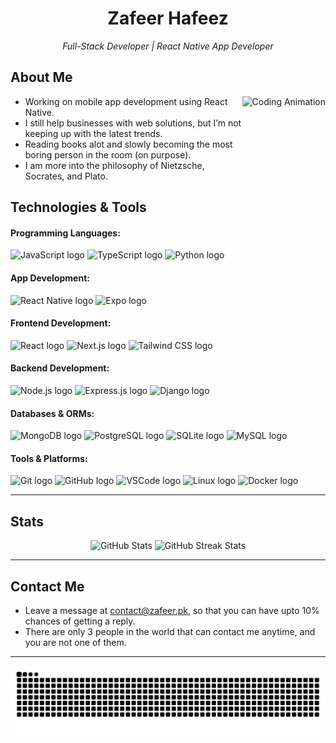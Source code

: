 <h1 align="center">Zafeer Hafeez</h1>

<p align="center">
  <em>Full-Stack Developer | React Native App Developer</em>
</p>

<h2 align="left">About Me</h2>

<div align="center">
  <img align="right" height="160" src="https://i.giphy.com/media/v1.Y2lkPTc5MGI3NjExMHJ6YjkyOWdueG1scTczYzJ6cXMzMjBxMXVueTZ3cHY1YXU1aWhzNCZlcD12MV9pbnRlcm5hbF9naWZfYnlfaWQmY3Q9Zw/xUPJUHDABth0aC84zm/giphy-downsized-large.gif" alt="Coding Animation"/>
</div>

- Working on mobile app development using React Native.
- I still help businesses with web solutions, but I’m not keeping up with the latest trends.
- Reading books alot and slowly becoming the most boring person in the room (on purpose).
- I am more into the philosophy of Nietzsche, Socrates, and Plato.
  
<h2 align="left">Technologies & Tools</h2>

<div align="left">
  <!-- Programming Languages -->
  <h4>Programming Languages:</h4>
  <img src="https://cdn.jsdelivr.net/gh/devicons/devicon/icons/javascript/javascript-original.svg" height="35" alt="JavaScript logo" />
  <img src="https://cdn.jsdelivr.net/gh/devicons/devicon/icons/typescript/typescript-original.svg" height="35" alt="TypeScript logo" />
  <img src="https://cdn.jsdelivr.net/gh/devicons/devicon/icons/python/python-original.svg" height="35" alt="Python logo" />

  <!-- App Development -->
  <h4>App Development:</h4>
  <img src="https://cdn.jsdelivr.net/gh/devicons/devicon/icons/react/react-original.svg" height="35" alt="React Native logo" />
  <img src="https://github.com/user-attachments/assets/bad18f99-edd2-4ddf-b9c2-53b2d38bfdce" width="110" alt="Expo logo" />
  
  <!-- Frontend -->
  <h4>Frontend Development:</h4>
  <img src="https://cdn.jsdelivr.net/gh/devicons/devicon/icons/react/react-original.svg" height="35" alt="React logo" />
  <img src="https://cdn.jsdelivr.net/gh/devicons/devicon/icons/nextjs/nextjs-original.svg" height="35" alt="Next.js logo" />
  <img src="https://cdn.jsdelivr.net/gh/devicons/devicon@latest/icons/tailwindcss/tailwindcss-original.svg" height="35" alt="Tailwind CSS logo" />
  
  <!-- Backend -->
  <h4>Backend Development:</h4>
  <img src="https://cdn.jsdelivr.net/gh/devicons/devicon/icons/nodejs/nodejs-original.svg" height="35" alt="Node.js logo" />
  <img src="https://cdn.jsdelivr.net/gh/devicons/devicon/icons/express/express-original.svg" height="35" alt="Express.js logo" />
  <img src="https://cdn.jsdelivr.net/gh/devicons/devicon/icons/django/django-plain.svg" height="35" alt="Django logo" />

  <!-- Databases -->
  <h4>Databases & ORMs:</h4>
  <img src="https://cdn.jsdelivr.net/gh/devicons/devicon/icons/mongodb/mongodb-original.svg" height="35" alt="MongoDB logo" />
  <img src="https://cdn.jsdelivr.net/gh/devicons/devicon/icons/postgresql/postgresql-original.svg" height="35" alt="PostgreSQL logo" />
  <img src="https://cdn.jsdelivr.net/gh/devicons/devicon/icons/sqlite/sqlite-original.svg" height="35" alt="SQLite logo" />
  <img src="https://cdn.jsdelivr.net/gh/devicons/devicon/icons/mysql/mysql-original.svg" height="35" alt="MySQL logo" />
  
  <!-- Tools & Platforms -->
  <h4>Tools & Platforms:</h4>
  <img src="https://cdn.jsdelivr.net/gh/devicons/devicon/icons/git/git-original.svg" height="35" alt="Git logo" />
  <img src="https://cdn.jsdelivr.net/gh/devicons/devicon/icons/github/github-original.svg" height="35" alt="GitHub logo" />
  <img src="https://cdn.jsdelivr.net/gh/devicons/devicon/icons/vscode/vscode-original.svg" height="35" alt="VSCode logo" />
  <img src="https://cdn.jsdelivr.net/gh/devicons/devicon/icons/linux/linux-original.svg" height="35" alt="Linux logo" />
  <img src="https://cdn.jsdelivr.net/gh/devicons/devicon/icons/docker/docker-original.svg" height="35" alt="Docker logo" />
</div>

---

<h2 align="left">Stats</h2>

<div align="center">
  <img src="https://github-readme-stats.vercel.app/api?username=IIvexII&show_icons=true&theme=radical" alt="GitHub Stats" />
  <img src="https://github-readme-streak-stats.herokuapp.com?user=IIvexII&theme=radical" alt="GitHub Streak Stats" />
</div>

---

<h2 align="left">Contact Me</h2>

- Leave a message at contact@zafeer.pk, so that you can have upto 10% chances of getting a reply.
- There are only 3 people in the world that can contact me anytime, and you are not one of them.

---

<div align="center">
  <img src="https://raw.githubusercontent.com/IIvexII/IIvexII/output/github-contribution-grid-snake.svg" alt="Snake animation" />
</div>
